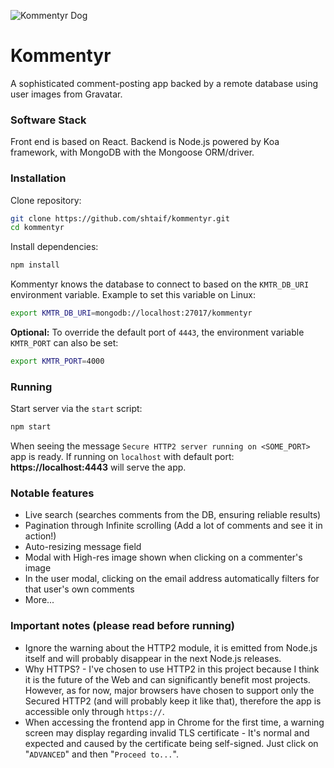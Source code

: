 ![Kommentyr Dog](https://lh5.googleusercontent.com/z9YmXC4vYFaFmsRQjySrn5XQ0YakpTtsymF-XyPEcH5hdWK2xG1-Ba42-70Z0MT1yUhlevgkSoSBsQ=w1920-h957 "Kommentyr Dog")

# Kommentyr
A sophisticated comment-posting app backed by a remote database using user images from Gravatar.


### Software Stack
Front end is based on React.
Backend is Node.js powered by Koa framework, with MongoDB with the Mongoose ORM/driver.

### Installation
Clone repository:
```bash
git clone https://github.com/shtaif/kommentyr.git
cd kommentyr
```
Install dependencies:
```bash
npm install
```
Kommentyr knows the database to connect to based on the `KMTR_DB_URI` environment variable.
Example to set this variable on Linux:
```bash
export KMTR_DB_URI=mongodb://localhost:27017/kommentyr
```
**Optional:** To override the default port of `4443`, the environment variable `KMTR_PORT` can also be set:
```bash
export KMTR_PORT=4000
```

### Running
Start server via the `start` script:
```bash
npm start
```
When seeing the message `Secure HTTP2 server running on <SOME_PORT>` app is ready.
If running on `localhost` with default port:
**https://localhost:4443**
will serve the app.



### Notable features
- Live search (searches comments from the DB, ensuring reliable results)
- Pagination through Infinite scrolling (Add a lot of comments and see it in action!)
- Auto-resizing message field
- Modal with High-res image shown when clicking on a commenter's image
- In the user modal, clicking on the email address automatically filters for that user's own comments
- More...

### Important notes (please read before running)
- Ignore the warning about the HTTP2 module, it is emitted from Node.js itself and will probably disappear in the next Node.js releases.
- Why HTTPS? - I've chosen to use HTTP2 in this project because I think it is the future of the Web and can significantly benefit most projects. However, as for now, major browsers have chosen to support only the Secured HTTP2 (and will probably keep it like that), therefore the app is accessible only through `https://`.
- When accessing the frontend app in Chrome for the first time, a warning screen may display regarding invalid TLS certificate - It's normal and expected and caused by the certificate being self-signed. Just click on "`ADVANCED`" and then "`Proceed to...`".
